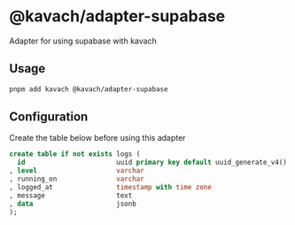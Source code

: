 # @kavach/adapter-supabase

Adapter for using supabase with kavach

## Usage

```bash
pnpm add kavach @kavach/adapter-supabase
```

## Configuration

Create the table below before using this adapter

```sql
create table if not exists logs (
  id                       uuid primary key default uuid_generate_v4()
, level                    varchar
, running_on               varchar
, logged_at                timestamp with time zone
, message                  text
, data                     jsonb
);
```
